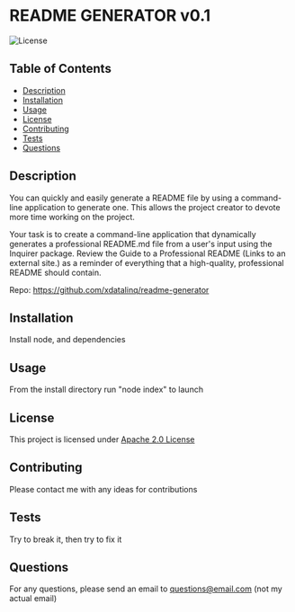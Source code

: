   # README GENERATOR v0.1
  ![License](https://img.shields.io/badge/License-Apache_2.0-blue.svg)
  
  ## Table of Contents
  * [Description](#description)
  * [Installation](#installation)
  * [Usage](#usage)
  * [License](#license)
  * [Contributing](#contributing)
  * [Tests](#tests)
  * [Questions](#questions)  

  ## Description
  You can quickly and easily generate a README file by using a command-line application to generate one. This allows the project creator to devote more time working on the project.

Your task is to create a command-line application that dynamically generates a professional README.md file from a user's input using the Inquirer package. Review the Guide to a Professional README (Links to an external site.) as a reminder of everything that a high-quality, professional README should contain.

Repo: https://github.com/xdatalinq/readme-generator
  ## Installation
  Install node, and dependencies
   
  ## Usage
  From the install directory run "node index" to launch
    
  ## License
  This project is licensed under [Apache 2.0 License](https://opensource.org/licenses/Apache-2.0)
  
  ## Contributing
  Please contact me with any ideas for contributions
    
  ## Tests
  Try to break it, then try to fix it
  
  ## Questions
  For any questions, please send an email to [questions@email.com](mailto:questions@email.com) (not my actual email)
